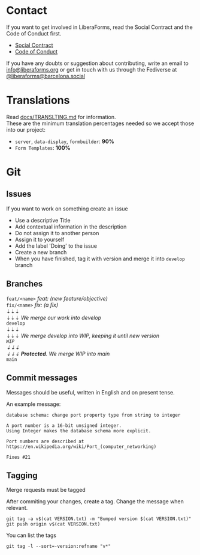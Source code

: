 # Contact
If you want to get involved in LiberaForms, read the Social Contract and the Code of Conduct first.

- [Social Contract](https://docs.liberaforms.org/en/socia-kontrakto.html)
- [Code of Conduct](https://docs.liberaforms.org/en/etiketo.html)

If you have any doubts or suggestion about contributing, write an email to [info@liberaforms.org](mailto:info@liberaforms.org) or get in touch with us through the Fediverse at [@liberaforms@barcelona.social](https://barcelona.social/liberaforms)

# Translations
Read [docs/TRANSLTING.md](https://gitlab.com/liberaforms/liberaforms/-/blob/develop/docs/TRANSLATING.md) for information.  
These are the minimum translation percentages needed so we accept those into our project:
+ `server`, `data-display`, `formbuilder`: **90%**
+ `Form Templates`: **100%**

# Git
## Issues

If you want to work on something create an issue

* Use a descriptive Title
* Add contextual information in the description
* Do not assign it to another person
* Assign it to yourself
* Add the label 'Doing' to the issue
* Create a new branch
* When you have finished, tag it with version and merge it into `develop` branch

## Branches
`feat/<name>` _feat: (new feature/objective)_  
`fix/<name>` _fix: (a fix)_  
⇣⇣⇣  
⇣⇣⇣ _We merge our work into develop_  
`develop`  
⇣⇣⇣   
⇣⇣⇣ _We merge develop into WIP, keeping it until  new version  
`WIP`  
⇣⇣⇣  
⇣⇣⇣ **Protected**. We merge WIP into main_  
`main`

## Commit messages

Messages should be useful, written in English and on present tense.

An example message:
```
database schema: change port property type from string to integer

A port number is a 16-bit unsigned integer.
Using Integer makes the database schema more explicit.

Port numbers are described at
https://en.wikipedia.org/wiki/Port_(computer_networking)

Fixes #21
```

## Tagging

Merge requests must be tagged

After commiting your changes, create a tag. Change the message when relevant.
```
git tag -a v$(cat VERSION.txt) -m "Bumped version $(cat VERSION.txt)"
git push origin v$(cat VERSION.txt)
```

You can list the tags

```
git tag -l --sort=-version:refname "v*"
```
